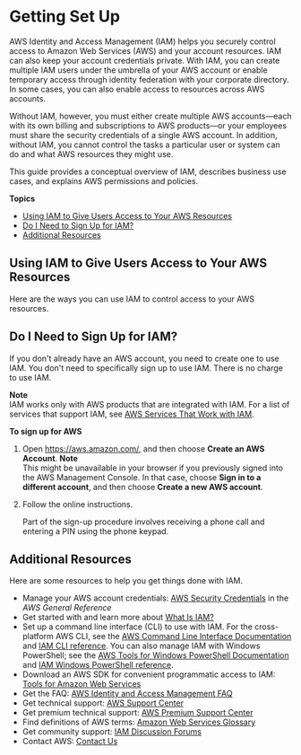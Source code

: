 # Getting Set Up<a name="getting-set-up"></a>

AWS Identity and Access Management \(IAM\) helps you securely control access to Amazon Web Services \(AWS\) and your account resources\. IAM can also keep your account credentials private\. With IAM, you can create multiple IAM users under the umbrella of your AWS account or enable temporary access through identity federation with your corporate directory\. In some cases, you can also enable access to resources across AWS accounts\.

Without IAM, however, you must either create multiple AWS accounts—each with its own billing and subscriptions to AWS products—or your employees must share the security credentials of a single AWS account\. In addition, without IAM, you cannot control the tasks a particular user or system can do and what AWS resources they might use\. 

This guide provides a conceptual overview of IAM, describes business use cases, and explains AWS permissions and policies\.

**Topics**
+ [Using IAM to Give Users Access to Your AWS Resources](#UsingIAMToGiveAccess)
+ [Do I Need to Sign Up for IAM?](#DoINeedToSignUp)
+ [Additional Resources](#HowDoI)

## Using IAM to Give Users Access to Your AWS Resources<a name="UsingIAMToGiveAccess"></a>

Here are the ways you can use IAM to control access to your AWS resources\.

## Do I Need to Sign Up for IAM?<a name="DoINeedToSignUp"></a>

If you don't already have an AWS account, you need to create one to use IAM\. You don't need to specifically sign up to use IAM\. There is no charge to use IAM\. 

**Note**  
IAM works only with AWS products that are integrated with IAM\. For a list of services that support IAM, see [AWS Services That Work with IAM](reference_aws-services-that-work-with-iam.md)\. 

**To sign up for AWS**

1. Open [https://aws\.amazon\.com/](https://aws.amazon.com/), and then choose **Create an AWS Account**\.
**Note**  
This might be unavailable in your browser if you previously signed into the AWS Management Console\. In that case, choose **Sign in to a different account**, and then choose **Create a new AWS account**\.

1. Follow the online instructions\.

   Part of the sign\-up procedure involves receiving a phone call and entering a PIN using the phone keypad\.

## Additional Resources<a name="HowDoI"></a>

Here are some resources to help you get things done with IAM\.
+ Manage your AWS account credentials: [AWS Security Credentials](http://docs.aws.amazon.com/general/latest/gr/aws-security-credentials.html) in the *AWS General Reference*
+ Get started with and learn more about [What Is IAM?](introduction.md)
+ Set up a command line interface \(CLI\) to use with IAM\. For the cross\-platform AWS CLI, see the [ AWS Command Line Interface Documentation](http://aws.amazon.com/documentation/cli/) and [IAM CLI reference](http://docs.aws.amazon.com/cli/latest/reference/iam/index.html)\. You can also manage IAM with Windows PowerShell; see the [ AWS Tools for Windows PowerShell Documentation](http://aws.amazon.com/documentation/powershell/) and [IAM Windows PowerShell reference](http://docs.aws.amazon.com/powershell/latest/reference/items/AWS_Identity_and_Access_Management_cmdlets.html)\.
+ Download an AWS SDK for convenient programmatic access to IAM: [Tools for Amazon Web Services](http://aws.amazon.com/tools/)
+ Get the FAQ: [AWS Identity and Access Management FAQ](http://aws.amazon.com/iam/faqs/)
+ Get technical support: [AWS Support Center](https://console.aws.amazon.com/support/home#/)
+ Get premium technical support: [AWS Premium Support Center](https://aws.amazon.com/premiumsupport/)
+ Find definitions of AWS terms: [ Amazon Web Services Glossary](http://docs.aws.amazon.com/general/latest/gr/glos-chap.html) 
+ Get community support: [IAM Discussion Forums](https://forums.aws.amazon.com/forum.jspa?forumID=76)
+ Contact AWS: [Contact Us](http://aws.amazon.com/contact-us/)